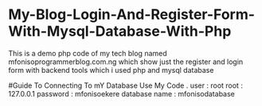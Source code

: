 # My-Blog-Login-And-Register-Form-With-Mysql-Database-With-Php
This is a demo  php code of my tech blog named mfonisoprogrammerblog.com.ng which show just the register and login form with backend tools which i used php and mysql database



#Guide To Connecting To mY Database Use My Code .
user : root
root : 127.0.0.1
password : mfonisoekere 
database name : mfonisodatabase
